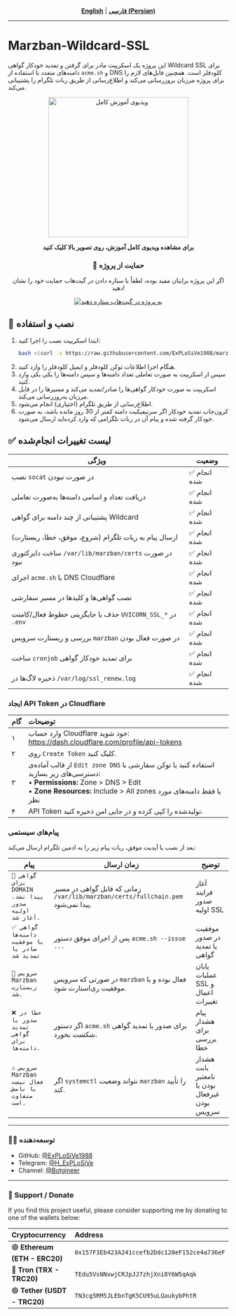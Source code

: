 <div align="center">

[**English**](./README.md) | [**فارسی (Persian)**](./README-fa.md)

</div>

---

# Marzban-Wildcard-SSL

این پروژه یک اسکریپت مادر برای گرفتن و تمدید خودکار گواهی Wildcard SSL برای دامنه‌های متعدد با استفاده از `acme.sh` و DNS کلودفلر است. همچنین فایل‌های لازم را برای پروژه مرزبان بروزرسانی می‌کند و اطلاع‌رسانی از طریق ربات تلگرام را پشتیبانی می‌کند.

<div align="center">
  <a href="https://www.youtube.com/watch?v=5-RiZ1qNT90" target="_blank">
    <img src="https://img.youtube.com/vi/5-RiZ1qNT90/hqdefault.jpg" alt="ویدیوی آموزش کامل" width="320">
  </a>
  <p><strong>برای مشاهده ویدیوی کامل آموزش، روی تصویر بالا کلیک کنید</strong></p>
</div>

<div align="center">
  <h3>💖 حمایت از پروژه</h3>
  <p>اگر این پروژه برایتان مفید بوده، لطفاً با ستاره دادن در گیت‌هاب حمایت خود را نشان دهید!</p>
  <a href="https://github.com/ExPLoSiVe1988/marzban-wildcard-ssl/stargazers">
    <img src="https://img.shields.io/github/stars/ExPLoSiVe1988/marzban-wildcard-ssl?style=for-the-badge&logo=github&color=FFDD00&logoColor=black" alt="به پروژه در گیت‌هاب ستاره دهید">
  </a>
</div>

## 🚀 نصب و استفاده

1. ابتدا اسکریپت نصب را اجرا کنید:
   ```bash
   bash <(curl -s https://raw.githubusercontent.com/ExPLoSiVe1988/marzban-wildcard-ssl/main/install.sh)
   ```
2. هنگام اجرا اطلاعات توکن کلودفلر و ایمیل کلودفلر را وارد کنید.
3. سپس از اسکریپت به صورت تعاملی تعداد دامنه‌ها و سپس دامنه‌ها را یکی یکی وارد کنید.
4. اسکریپت به صورت خودکار گواهی‌ها را صادر/تمدید می‌کند و مسیرها را در فایل مرزبان به‌روزرسانی می‌کند.
5. اطلاع‌رسانی از طریق تلگرام (اختیاری) انجام می‌شود.
6. کرون‌جاب تمدید خودکار اگر سرتیفیکیت دامنه کمتر از 30 روز مانده باشد، به صورت خودکار گرفته شده و پیام آن در ربات تلگرامی که وارد کرده‌اید ارسال می‌شود.

## ✅ لیست تغییرات انجام‌شده

| ویژگی | وضعیت |
|---|---|
| نصب `socat` در صورت نبودن | ✅ انجام شده |
| دریافت تعداد و اسامی دامنه‌ها به‌صورت تعاملی | ✅ انجام شده |
| پشتیبانی از چند دامنه برای گواهی Wildcard | ✅ انجام شده |
| ارسال پیام به ربات تلگرام (شروع، موفق، خطا، ریستارت) | ✅ انجام شده |
| ساخت دایرکتوری `/var/lib/marzban/certs` در صورت نبود | ✅ انجام شده |
| اجرای `acme.sh` با DNS Cloudflare | ✅ انجام شده |
| نصب گواهی‌ها و کلیدها در مسیر سفارشی | ✅ انجام شده |
| حذف یا جایگزینی خطوط فعال/کامنت `UVICORN_SSL_*` در `.env` | ✅ انجام شده |
| بررسی و ریستارت سرویس `marzban` در صورت فعال بودن | ✅ انجام شده |
| ساخت `cronjob` برای تمدید خودکار گواهی | ✅ انجام شده |
| ذخیره لاگ‌ها در `/var/log/ssl_renew.log` | ✅ انجام شده |

### ایجاد API Token در Cloudflare
| گام | توضیحات |
|:---|:---|
| ۱ | وارد حساب Cloudflare خود شوید: https://dash.cloudflare.com/profile/api-tokens |
| ۲ | روی `Create Token` کلیک کنید. |
| ۳ | از قالب آماده‌ی `Edit zone DNS` استفاده کنید یا توکن سفارشی با دسترسی‌های زیر بسازید: <br> • **Permissions:** Zone > DNS > Edit <br> • **Zone Resources:** Include > All zones یا فقط دامنه‌های مورد نظر |
| ۴ | API Token تولیدشده را کپی کرده و در جایی امن ذخیره کنید. |

### پیام‌های سیستمی

بعد از نصب یا آپدیت موفق، ربات پیام زیر را به ادمین تلگرام ارسال می‌کند:

| پیام | زمان ارسال | توضیح |
|---|---|---|
| `📄 گواهی برای DOMAIN پیدا نشد. صدور اولیه آغاز شد.` | زمانی که فایل گواهی در مسیر `/var/lib/marzban/certs/fullchain.pem` پیدا نمی‌شود. | آغاز فرایند صدور اولیه SSL |
| `✅ گواهی دامنه‌ها با موفقیت صادر یا تمدید شد` | پس از اجرای موفق دستور `acme.sh --issue ...` | موفقیت در صدور یا تمدید گواهی |
| `🔄 سرویس Marzban ریستارت شد.` | در صورتی که سرویس `marzban` فعال بوده و با موفقیت ری‌استارت شود. | پایان عملیات SSL و اعمال تغییرات |
| `❌ خطا در صدور یا تمدید گواهی برای دامنه‌ها.` | اگر دستور `acme.sh` برای صدور یا تمدید گواهی شکست بخورد. | پیام هشدار برای بررسی خطا |
| `⚠️ سرویس Marzban فعال نیست یا نامش متفاوت است.` | اگر `systemctl` نتواند وضعیت `marzban` را تأیید کند. | هشدار بابت نامعتبر بودن یا غیرفعال بودن سرویس |

-----

### 👨‍💻 توسعه‌دهنده

* GitHub: [@ExPLoSiVe1988](https://github.com/ExPLoSiVe1988)
* Telegram: [@H_ExPLoSiVe](https://t.me/H_ExPLoSiVe)
* Channel: [@Botgineer](https://t.me/Botgineer)

-----

### 💖 Support / Donate

If you find this project useful, please consider supporting me by donating to one of the wallets below:

| Cryptocurrency | Address |
|:---|:---|
| 🟣 **Ethereum (ETH - ERC20)** | `0x157F3Eb423A241ccefb2Ddc120eF152ce4a736eF` |
| 🔵 **Tron (TRX - TRC20)** | `TEdu5VsNNvwjCRJpJJ7zhjXni8Y6W5qAqk` |
| 🟢 **Tether (USDT - TRC20)** | `TN3cg5RM5JLEbnTgK5CU95uLQaukybPhtR` |
